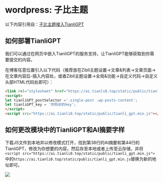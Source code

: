 # wordpress: 子比主题

以下内容引用自：[子比主题接入TianliGPT](https://blog.sakura.vin/1329.html)

## 如何部署TianliGPT

我们可以通过在网页中嵌入TianliGPT的服务支持，让TianliGPT能够获取到你需要提交的内容。

在博客任意位置引入以下代码（推荐放在Zibll主题设置→文章&列表→文章页面→在文章内容后-插入内容处，或者Zibll主题设置→全局&功能→自定义代码→自定义头部HTML代码处即可）：

```html
<link rel="stylesheet" href="https://ai.tianli0.top/static/public/tianli_gpt.min.css">
<script>
let tianliGPT_postSelector ='.single-post .wp-posts-content';
let tianliGPT_key = '你购买的key';
</script>
<script src="https://ai.tianli0.top/static/public/tianli_gpt.min.js"></script>
```

## 如何更改模块中的TianliGPT和AI摘要字样

下载JS文件到本地并以修改模式打开，找到第38行的AI摘要和第44行的TianliGPT，修改为你想要的内容，然后存至本地或者上传至云存储，并将`<script src="https://ai.tianli0.top/static/public/tianli_gpt.min.js">`中的`https://ai.tianli0.top/static/public/tianli_gpt.min.js`替换为新的地址即可。

![](https://p.zhheo.com/tUZWHm22390881693363883296.png!blogimg)